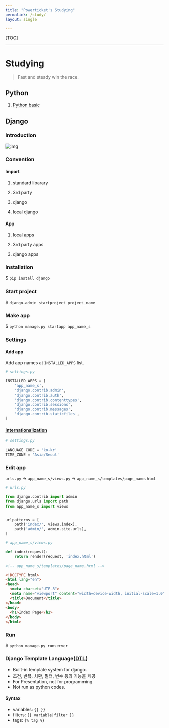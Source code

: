 ```yaml
---
title: "Powerticket's Studying"
permalink: /study/
layout: single

---
```


[TOC]

***



# Studying

> Fast and steady win the race.
>



## Python

1. [Python basic](study/python-basic.md)



## Django

### Introduction

![img](https://mdn.mozillademos.org/files/13931/basic-django.png)



### Convention

#### Import

1. standard libarary

2. 3rd party

3. django

4. local django

#### App

1. local apps

2. 3rd party apps

3. django apps



### Installation

$ `pip install django`



### Start project

$ `django-admin startproject project_name`



### Make app

$ `python manage.py startapp app_name_s`



### Settings

#### Add app

Add app names at `INSTALLED_APPS` list.

```python
# settings.py

INSTALLED_APPS = [
	'app_name_s',
    'django.contrib.admin',
    'django.contrib.auth',
    'django.contrib.contenttypes',
    'django.contrib.sessions',
    'django.contrib.messages',
    'django.contrib.staticfiles',
]
```



#### [Internationalization](https://docs.djangoproject.com/en/3.1/topics/i18n/)

```python
# settings.py

LANGUAGE_CODE = 'ko-kr'
TIME_ZONE = 'Asia/Seoul'
```



### Edit app

`urls.py` -> `app_name_s/views.py` -> `app_name_s/templates/page_name.html`

```python
# urls.py

from django.contrib import admin
from django.urls import path
from app_name_s import views


urlpatterns = [
    path('index/', views.index),
    path('admin/', admin.site.urls),
]
```

```python
# app_name_s/views.py

def index(request):
    return render(request, 'index.html')
```

```html
<!-- app_name_s/templates/page_name.html -->

<!DOCTYPE html>
<html lang="en">
<head>
  <meta charset="UTF-8">
  <meta name="viewport" content="width=device-width, initial-scale=1.0">
  <title>Document</title>
</head>
<body>
  <h1>Index Page</h1>
</body>
</html>
```



### Run

$ `python manage.py runserver`



### Django Template Language([DTL](https://docs.djangoproject.com/en/3.1/ref/templates/language/))

- Built-in template system for django.
- 조건, 반복, 치환, 필터, 변수 등의 기능을 제공
- For Presentation, not for programming.
- Not run as python codes.



#### Syntax

- variables: `{{ }}`
- filters: `{{ variable|filter }}`
- tags: `{% tag %}`
